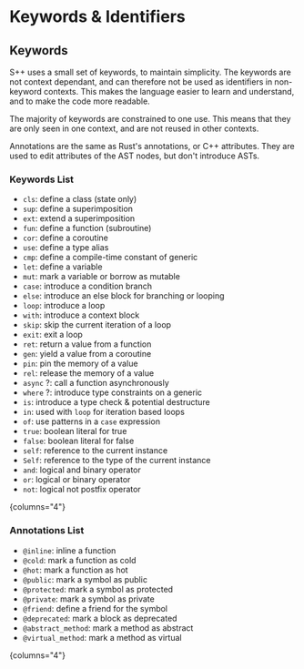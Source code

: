 # Keywords &amp; Identifiers

<primary-label ref="header-label"/>

<secondary-label ref="doc-complete"/>

<secondary-label ref="doc-subj-update"/>

## Keywords

S++ uses a small set of keywords, to maintain simplicity. The keywords are not context dependant, and can therefore not
be used as identifiers in non-keyword contexts. This makes the language easier to learn and understand, and to make the
code more readable.

The majority of keywords are constrained to one use. This means that they are only seen in one context, and are not
reused in other contexts.

Annotations are the same as Rust's annotations, or C++ attributes. They are used to edit attributes of the AST nodes,
but don't introduce ASTs.

### Keywords List

<secondary-label ref="doc-sect-subj-update"/>

<secondary-label ref="feature-impl"/>

- `cls`: define a class (state only)
- `sup`: define a superimposition
- `ext`: extend a superimposition
- `fun`: define a function (subroutine)
- `cor`: define a coroutine
- `use`: define a type alias
- `cmp`: define a compile-time constant of generic
- `let`: define a variable
- `mut`: mark a variable or borrow as mutable
- `case`: introduce a condition branch
- `else`: introduce an else block for branching or looping
- `loop`: introduce a loop
- `with`: introduce a context block
- `skip`: skip the current iteration of a loop
- `exit`: exit a loop
- `ret`: return a value from a function
- `gen`: yield a value from a coroutine
- `pin`: pin the memory of a value
- `rel`: release the memory of a value
- `async` <format color="yellow">?</format>: call a function asynchronously
- `where` <format color="yellow">?</format>: introduce type constraints on a generic
- `is`: introduce a type check & potential destructure
- `in`: used with `loop` for iteration based loops
- `of`: use patterns in a `case` expression
- `true`: boolean literal for true
- `false`: boolean literal for false
- `self`: reference to the current instance
- `Self`: reference to the type of the current instance
- `and`: logical and binary operator
- `or`: logical or binary operator
- `not`: logical not postfix operator

{columns="4"}

### Annotations List

<secondary-label ref="doc-sect-subj-update"/>

<secondary-label ref="feature-wip"/>

- `@inline`: inline a function
- `@cold`: mark a function as cold
- `@hot`: mark a function as hot
- `@public`: mark a symbol as public
- `@protected`: mark a symbol as protected
- `@private`: mark a symbol as private
- `@friend`: define a friend for the symbol
- `@deprecated`: mark a block as deprecated
- `@abstract_method`: mark a method as abstract
- `@virtual_method`: mark a method as virtual

{columns="4"}
